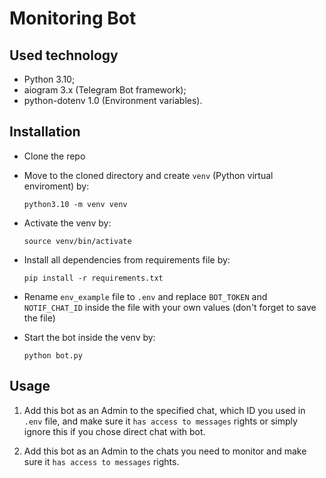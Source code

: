 # Monitoring Bot

## Used technology
* Python 3.10;
* aiogram 3.x (Telegram Bot framework);
* python-dotenv 1.0 (Environment variables).

## Installation

- Clone the repo

- Move to the cloned directory and create `venv` (Python virtual enviroment) by:
   ```
   python3.10 -m venv venv
   ```

- Activate the venv by:
   ```
   source venv/bin/activate
   ```
   
- Install all dependencies from requirements file by:
   ```
   pip install -r requirements.txt
   ```
   
- Rename `env_example` file to `.env` and replace `BOT_TOKEN` and `NOTIF_CHAT_ID` inside the file with your own values (don't forget to save the file)

- Start the bot inside the venv by:
  ```
  python bot.py
  ```

## Usage

1. Add this bot as an Admin to the specified chat, which ID you used in `.env` file, and make sure it `has access to messages` rights or simply ignore this if you chose direct chat with bot.

2. Add this bot as an Admin to the chats you need to monitor and make sure it `has access to messages` rights.
